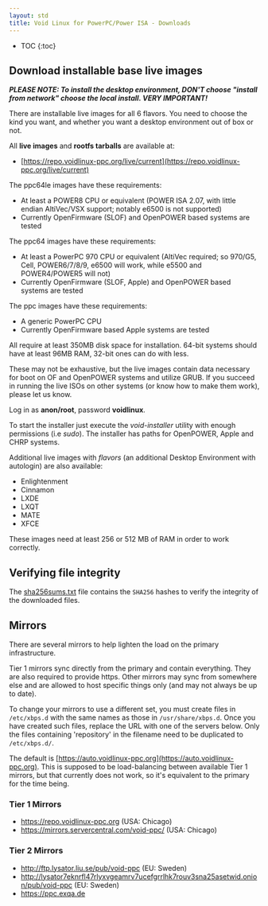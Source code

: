 ```yaml
---
layout: std
title: Void Linux for PowerPC/Power ISA - Downloads
---
```

* TOC
{:toc}

## Download installable base live images

***PLEASE NOTE: To install the desktop environment, DON'T choose "install from
network" choose the local install. VERY IMPORTANT!***

There are installable live images for all 6 flavors. You need to choose the kind
you want, and whether you want a desktop environment out of box or not.

All **live images** and **rootfs tarballs** are available at:

* [https://repo.voidlinux-ppc.org/live/current](https://repo.voidlinux-ppc.org/live/current)

The ppc64le images have these requirements:

- At least a POWER8 CPU or equivalent (POWER ISA 2.07, with little endian
  AltiVec/VSX support; notably e6500 is not supported)
- Currently OpenFirmware (SLOF) and OpenPOWER based systems are tested

The ppc64 images have these requirements:

- At least a PowerPC 970 CPU or equivalent (AltiVec required; so 970/G5, Cell,
  POWER6/7/8/9, e6500 will work, while e5500 and POWER4/POWER5 will not)
- Currently OpenFirmware (SLOF, Apple) and OpenPOWER based systems are tested

The ppc images have these requirements:

- A generic PowerPC CPU
- Currently OpenFirmware based Apple systems are tested

All require at least 350MB disk space for installation. 64-bit systems should
have at least 96MB RAM, 32-bit ones can do with less.

These may not be exhaustive, but the live images contain data necessary for
boot on OF and OpenPOWER systems and utilize GRUB. If you succeed in running
the live ISOs on other systems (or know how to make them work), please let us
know.

Log in as **anon/root**, password **voidlinux**.

To start the installer just execute the *void-installer* utility with enough
permissions (i.e *sudo*). The installer has paths for OpenPOWER, Apple and
CHRP systems.

Additional live images with *flavors* (an additional Desktop Environment with
autologin) are also available:

- Enlightenment
- Cinnamon
- LXDE
- LXQT
- MATE
- XFCE

These images need at least 256 or 512 MB of RAM in order to work correctly.

## Verifying file integrity

The
[sha256sums.txt](https://repo.voidlinux-ppc.org/live/current/sha256sums.txt)
file contains the `SHA256` hashes to verify the integrity of the downloaded files.

## Mirrors

There are several mirrors to help lighten the load on the primary infrastructure.

Tier 1 mirrors sync directly from the primary and contain everything. They are
also required to provide https. Other mirrors may sync from somewhere else and
are allowed to host specific things only (and may not always be up to date).

To change your mirrors to use a different set, you must create files
in `/etc/xbps.d` with the same names as those in `/usr/share/xbps.d`.
Once you have created such files, replace the URL with one of the servers
below. Only the files containing 'repository' in the filename need to be
duplicated to `/etc/xbps.d/`.

The default is [https://auto.voidlinux-ppc.org](https://auto.voidlinux-ppc.org).
This is supposed to be load-balancing between available Tier 1 mirrors, but that
currently does not work, so it's equivalent to the primary for the time being.

### Tier 1 Mirrors

  * https://repo.voidlinux-ppc.org (USA: Chicago)
  * https://mirrors.servercentral.com/void-ppc/ (USA: Chicago)

### Tier 2 Mirrors

  * http://ftp.lysator.liu.se/pub/void-ppc (EU: Sweden)
  * http://lysator7eknrfl47rlyxvgeamrv7ucefgrrlhk7rouv3sna25asetwid.onion/pub/void-ppc (EU: Sweden)
  * https://ppc.exqa.de
